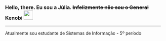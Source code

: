 ### Hello, there. Eu sou a Júlia. ~~Infelizmente não sou o General Kenobi~~ <img src="https://media.giphy.com/media/hvRJCLFzcasrR4ia7z/giphy.gif" width="30px">
<hr/>
Atualmente sou estudante de Sistemas de Informação - 5º período
